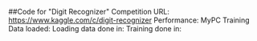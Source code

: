 ##Code for "Digit Recognizer"
Competition URL:
    https://www.kaggle.com/c/digit-recognizer
Performance:
    MyPC
        Training Data loaded:
        Loading data done in:
        Training done in:
